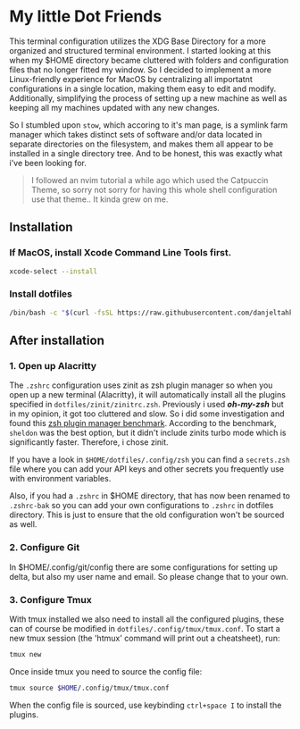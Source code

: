 # My little Dot Friends

This terminal configuration utilizes the XDG Base Directory for a more organized and structured terminal environment. I started looking at this when my $HOME directory became cluttered with folders and configuration files that no longer fitted my window. So I decided to implement a more Linux-friendly experience for MacOS by centralizing all importatnt configurations in a single location, making them easy to edit and modify. Additionally, simplifying the process of setting up a new machine as well as keeping all my machines updated with any new changes.

So I stumbled upon `stow`, which accoring to it's man page, is a symlink farm manager which takes distinct sets of software and/or data located in separate directories on the filesystem, and makes them all appear to be installed in a single directory tree. And to be honest, this was exactly what i've been looking for.

> I followed an nvim tutorial a while ago which used the Catpuccin Theme, so sorry not sorry for having this whole shell configuration use that theme.. It kinda grew on me.

## Installation

### If MacOS, install Xcode Command Line Tools first.
```bash
xcode-select --install
```

### Install dotfiles 
```bash
/bin/bash -c "$(curl -fsSL https://raw.githubusercontent.com/danjeltahko/dotfiles/master/install.sh)"
```

## After installation 

### 1. Open up Alacritty
The `.zshrc` configuration uses zinit as zsh plugin manager so when you open up a new terminal (Alacritty), it will automatically install all the plugins specified in `dotfiles/zinit/zinitrc.zsh`. Previously i used ***oh-my-zsh*** but in my opinion, it got too cluttered and slow. So i did some investigation and found this [zsh plugin manager benchmark](https://github.com/rossmacarthur/zsh-plugin-manager-benchmark). According to the benchmark, `sheldon` was the best option, but it didn't include zinits turbo mode which is significantly faster. Therefore, i chose zinit.

If you have a look in `$HOME/dotfiles/.config/zsh` you can find a `secrets.zsh` file where you can add your API keys and other secrets you frequently use with environment variables.

Also, if you had a `.zshrc` in $HOME directory, that has now been renamed to `.zshrc-bak` so you can add your own configurations to `.zshrc` in dotfiles directory. This is just to ensure that the old configuration won't be sourced as well.

### 2. Configure Git
In $HOME/.config/git/config there are some configurations for setting up delta, but also my user name and email. So please change that to your own.

### 3. Configure Tmux 
With tmux installed we also need to install all the configured plugins, these can of course be modified in `dotfiles/.config/tmux/tmux.conf`.
To start a new tmux session (the 'htmux' command will print out a cheatsheet), run:
```bash
tmux new
```
Once inside tmux you need to source the config file:
```bash
tmux source $HOME/.config/tmux/tmux.conf
```
When the config file is sourced, use keybinding `ctrl+space I` to install the plugins.
